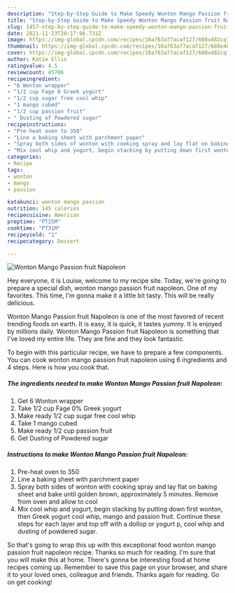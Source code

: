 ```yaml
---
description: "Step-by-Step Guide to Make Speedy Wonton Mango Passion fruit Napoleon"
title: "Step-by-Step Guide to Make Speedy Wonton Mango Passion fruit Napoleon"
slug: 1457-step-by-step-guide-to-make-speedy-wonton-mango-passion-fruit-napoleon
date: 2021-11-23T20:17:06.731Z
image: https://img-global.cpcdn.com/recipes/16a763a77acaf127/680x482cq70/wonton-mango-passion-fruit-napoleon-recipe-main-photo.jpg
thumbnail: https://img-global.cpcdn.com/recipes/16a763a77acaf127/680x482cq70/wonton-mango-passion-fruit-napoleon-recipe-main-photo.jpg
cover: https://img-global.cpcdn.com/recipes/16a763a77acaf127/680x482cq70/wonton-mango-passion-fruit-napoleon-recipe-main-photo.jpg
author: Katie Ellis
ratingvalue: 4.5
reviewcount: 45706
recipeingredient:
- "6 Wonton wrapper"
- "1/2 cup Fage 0 Greek yogurt"
- "1/2 cup sugar free cool whip"
- "1 mango cubed"
- "1/2 cup passion fruit"
- " Dusting of Powdered sugar"
recipeinstructions:
- "Pre-heat oven to 350"
- "Line a baking sheet with parchment paper"
- "Spray both sides of wonton with cooking spray and lay flat on baking sheet and bake until golden brown, approximately 5 minutes. Remove from oven and allow to cool"
- "Mix cool whip and yogurt, begin stacking by putting down first wonton, then Greek yogurt cool whip, mango and passion fruit. Continue these steps for each layer and top off with a dollop or yogurt p, cool whip and dusting of powdered sugar."
categories:
- Recipe
tags:
- wonton
- mango
- passion

katakunci: wonton mango passion 
nutrition: 145 calories
recipecuisine: American
preptime: "PT15M"
cooktime: "PT31M"
recipeyield: "1"
recipecategory: Dessert

---
```



![Wonton Mango Passion fruit Napoleon](https://img-global.cpcdn.com/recipes/16a763a77acaf127/680x482cq70/wonton-mango-passion-fruit-napoleon-recipe-main-photo.jpg)

Hey everyone, it is Louise, welcome to my recipe site. Today, we're going to prepare a special dish, wonton mango passion fruit napoleon. One of my favorites. This time, I'm gonna make it a little bit tasty. This will be really delicious.



Wonton Mango Passion fruit Napoleon is one of the most favored of recent trending foods on earth. It is easy, it is quick, it tastes yummy. It is enjoyed by millions daily. Wonton Mango Passion fruit Napoleon is something that I've loved my entire life. They are fine and they look fantastic.


To begin with this particular recipe, we have to prepare a few components. You can cook wonton mango passion fruit napoleon using 6 ingredients and 4 steps. Here is how you cook that.

<!--inarticleads1-->

##### The ingredients needed to make Wonton Mango Passion fruit Napoleon:

1. Get 6 Wonton wrapper
1. Take 1/2 cup Fage 0% Greek yogurt
1. Make ready 1/2 cup sugar free cool whip
1. Take 1 mango cubed
1. Make ready 1/2 cup passion fruit
1. Get  Dusting of Powdered sugar




<!--inarticleads2-->

##### Instructions to make Wonton Mango Passion fruit Napoleon:

1. Pre-heat oven to 350
1. Line a baking sheet with parchment paper
1. Spray both sides of wonton with cooking spray and lay flat on baking sheet and bake until golden brown, approximately 5 minutes. Remove from oven and allow to cool
1. Mix cool whip and yogurt, begin stacking by putting down first wonton, then Greek yogurt cool whip, mango and passion fruit. Continue these steps for each layer and top off with a dollop or yogurt p, cool whip and dusting of powdered sugar.




So that's going to wrap this up with this exceptional food wonton mango passion fruit napoleon recipe. Thanks so much for reading. I'm sure that you will make this at home. There's gonna be interesting food at home recipes coming up. Remember to save this page on your browser, and share it to your loved ones, colleague and friends. Thanks again for reading. Go on get cooking!
